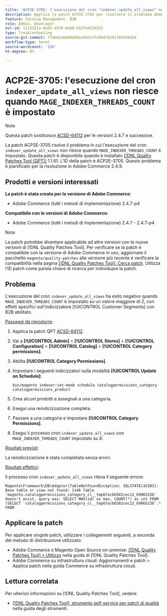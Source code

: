 ```yaml
---
title: 'ACP2E-3705: l’esecuzione del cron "indexer_update_all_views" non riesce quando "MAGE_INDEXER_THREADS_COUNT" è impostato'
description: Applica la patch ACP2E-3705 per risolvere il problema Adobe Commerce per cui l’esecuzione del cron "indexer_update_all_views" non riesce quando è impostato "MAGE_INDEXER_THREADS_COUNT".
feature: Catalog Management, B2B
role: Admin, Developer
exl-id: 111325fa-8ed5-45f9-9e68-b52f4425d253
type: Troubleshooting
source-git-commit: 7fdb02a6d89d50ea593c5fd99d78101f89198424
workflow-type: tm+mt
source-wordcount: '326'
ht-degree: 0%

---
```


# ACP2E-3705: l&#39;esecuzione del cron `indexer_update_all_views` non riesce quando `MAGE_INDEXER_THREADS_COUNT` è impostato

>[!NOTE]
>
>Questa patch sostituisce [ACSD-64112](/help/tools/quality-patches-tool/patches-available-in-qpt/v1-1-59/acsd-64112-indexer-update-all-views-cron-execution-fails.md) per le versioni 2.4.7 e successive.

La patch ACP2E-3705 risolve il problema in cui l&#39;esecuzione del cron `indexer_update_all_views` non riesce quando `MAGE_INDEXER_THREADS_COUNT` è impostato. Questa patch è disponibile quando è installato [[!DNL Quality Patches Tool (QPT)]](/help/tools/quality-patches-tool/quality-patches-tool-to-self-serve-quality-patches.md) 1.1.61. L’ID della patch è ACP2E-3705. Questo problema è pianificato per la risoluzione in Adobe Commerce 2.4.9.

## Prodotti e versioni interessati

**La patch è stata creata per la versione di Adobe Commerce:**

* Adobe Commerce (tutti i metodi di implementazione) 2.4.7-p4

**Compatibile con le versioni di Adobe Commerce:**

* Adobe Commerce (tutti i metodi di implementazione) 2.4.7 - 2.4.7-p4

>[!NOTE]
>
>La patch potrebbe diventare applicabile ad altre versioni con le nuove versioni di [!DNL Quality Patches Tool]. Per verificare se la patch è compatibile con la versione di Adobe Commerce in uso, aggiornare il pacchetto `magento/quality-patches` alla versione più recente e verificare la compatibilità nella pagina [[!DNL Quality Patches Tool]: Cerca patch](https://experienceleague.adobe.com/tools/commerce-quality-patches/index.html). Utilizza l’ID patch come parola chiave di ricerca per individuare la patch.

## Problema

L&#39;esecuzione del cron `indexer_update_all_views` ha esito negativo quando `MAGE_INDEXER_THREADS_COUNT` è impostato su un valore maggiore di *2*, con effetti specifici sull&#39;indicizzatore [!UICONTROL Customer Segments] con B2B abilitato.

<u>Passaggi da riprodurre</u>:

1. Applica la patch QPT [ACSD-64112](/help/tools/quality-patches-tool/patches-available-in-qpt/v1-1-59/acsd-64112-indexer-update-all-views-cron-execution-fails.md).
1. Vai a **[!UICONTROL Admin]** > **[!UICONTROL Stores]** > **[!UICONTROL Configuration]** > **[!UICONTROL Catalog]** > **[!UICONTROL Category permissions]**.
1. Abilita **[!UICONTROL Category Permissions]**.
1. Impostare i seguenti indicizzatori sulla modalità **[!UICONTROL Update on Schedule]**:

   ```
   bin/magento indexer:set-mode schedule catalogpermissions_category catalogpermissions_product
   ```

1. Crea alcuni prodotti e assegnali a una categoria.
1. Esegui una reindicizzazione completa.
1. Passare a una categoria e impostare **[!UICONTROL Category Permissions]**.
1. Esegui il processo cron `indexer_update_all_views` con `MAGE_INDEXER_THREADS_COUNT` impostato su *8*.

<u>Risultati previsti</u>:

La reindicizzazione è stata completata senza errori.

<u>Risultati effettivi</u>:

Il processo cron `indexer_update_all_views` rileva il seguente errore:

```
Magento\Framework\DB\Adapter\TableNotFoundException: SQLSTATE[42S02]: Base table or view not found: 1146 Table 'magento.catalogpermissions_category_cl__tmp67acb6582cec12_69065236' doesn't exist, query was: SELECT MAX(id) as max, COUNT(*) as cnt FROM (SELECT `catalogpermissions_category_cl__tmp67acb6582cec12_69065236`.* FROM
```


## Applicare la patch

Per applicare singole patch, utilizzare i collegamenti seguenti, a seconda del metodo di distribuzione utilizzato:

* Adobe Commerce o Magento Open Source on-premise: [[!DNL Quality Patches Tool] > Utilizzo](/help/tools/quality-patches-tool/usage.md) nella guida di [!DNL Quality Patches Tool].
* Adobe Commerce su infrastruttura cloud: Aggiornamenti e patch > Applica patch nella guida Commerce su infrastruttura cloud.

## Lettura correlata

Per ulteriori informazioni su [!DNL Quality Patches Tool], vedere:

* [[!DNL Quality Patches Tool]: strumento self-service per patch di qualità](/help/tools/quality-patches-tool/quality-patches-tool-to-self-serve-quality-patches.md) nella guida degli strumenti.
